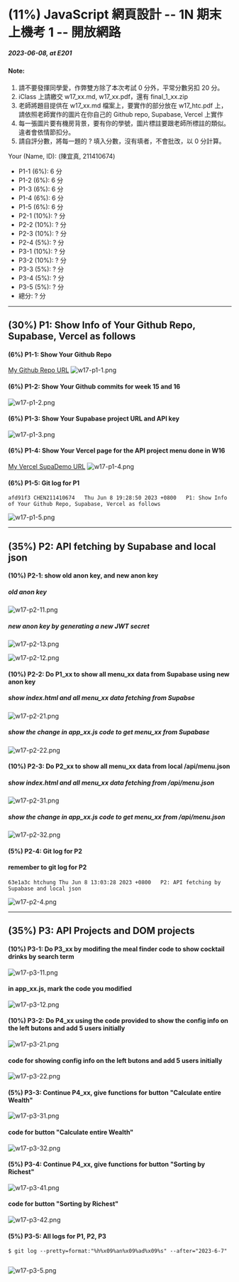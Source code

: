 # (11%) JavaScript 網頁設計 -- 1N 期末上機考 1 -- 開放網路

##### 2023-06-08, at E201

#### Note:

1. 請不要發揮同學愛，作弊雙方除了本次考試 0 分外，平常分數另扣 20 分。
2. iClass 上請繳交 w17_xx.md, w17_xx.pdf，還有 final_1_xx.zip
3. 老師將題目提供在 w17_xx.md 檔案上，要實作的部分放在 w17_htc.pdf 上，請依照老師實作的圖片在你自己的 Github repo, Supabase, Vercel 上實作
4. 每一張圖片要有機房背景，要有你的學號，圖片標註要跟老師所標註的類似。違者會依情節扣分。
5. 請自評分數，將每一題的 ? 填入分數，沒有填者，不會批改，以 0 分計算。

Your (Name, ID): (陳宜真, 211410674)

- P1-1 (6%): 6 分
- P1-2 (6%): 6 分
- P1-3 (6%): 6 分
- P1-4 (6%): 6 分
- P1-5 (6%): 6 分
- P2-1 (10%): ? 分
- P2-2 (10%): ? 分
- P2-3 (10%): ? 分
- P2-4 (5%): ? 分
- P3-1 (10%): ? 分
- P3-2 (10%): ? 分
- P3-3 (5%): ? 分
- P3-4 (5%): ? 分
- P3-5 (5%): ? 分
- 總分: ? 分

---

## (30%) P1: Show Info of Your Github Repo, Supabase, Vercel as follows

#### (6%) P1-1: Show Your Github Repo

[My Github Repo URL](https://github.com/CHEN211410674/1112-1N-js-demo-211410674)
![w17-p1-1.png](https://sgtwgxsjtbibcbrzrfra.supabase.co/storage/v1/object/public/demo-74/md_1N_img/w17-p1-1.png)

#### (6%) P1-2: Show Your Github commits for week 15 and 16

![w17-p1-2.png](https://sgtwgxsjtbibcbrzrfra.supabase.co/storage/v1/object/public/demo-74/md_1N_img/w17-p1-2.png)

#### (6%) P1-3: Show Your Supabase project URL and API key

![w17-p1-3.png](https://sgtwgxsjtbibcbrzrfra.supabase.co/storage/v1/object/public/demo-74/md_1N_img/w17-p1-3.png)

#### (6%) P1-4: Show Your Vercel page for the API project menu done in W16

[My Vercel SupaDemo URL](https://1112-1-n-js-demo-211410674.vercel.app/)
![w17-p1-4.png](https://sgtwgxsjtbibcbrzrfra.supabase.co/storage/v1/object/public/demo-74/md_1N_img/w17-p1-4.png)

#### (6%) P1-5: Git log for P1

```
afd91f3 CHEN211410674   Thu Jun 8 19:28:50 2023 +0800   P1: Show Info of Your Github Repo, Supabase, Vercel as follows
```

![w17-p1-5.png](<https://sgtwgxsjtbibcbrzrfra.supabase.co/storage/v1/object/public/demo-74/md_1N_img/w17-p1-5%20(1).png>)

---

## (35%) P2: API fetching by Supabase and local json

#### (10%) P2-1: show old anon key, and new anon key

##### old anon key

![w17-p2-11.png](https://sgtwgxsjtbibcbrzrfra.supabase.co/storage/v1/object/public/demo-74/md_1N_img/w17-p2-11.png)

##### new anon key by generating a new JWT secret

![w17-p2-13.png](https://sgtwgxsjtbibcbrzrfra.supabase.co/storage/v1/object/public/demo-74/md_1N_img/w17-p2-13.png)

![w17-p2-12.png](https://sgtwgxsjtbibcbrzrfra.supabase.co/storage/v1/object/public/demo-74/md_1N_img/w17-p2-12.png)

#### (10%) P2-2: Do P1_xx to show all menu_xx data from Supabase using new anon key

##### show index.html and all menu_xx data fetching from Supabse

![w17-p2-21.png]()

##### show the change in app_xx.js code to get menu_xx from Supabase

![w17-p2-22.png]()

#### (10%) P2-3: Do P2_xx to show all menu_xx data from local /api/menu.json

##### show index.html and all menu_xx data fetching from /api/menu.json

![w17-p2-31.png]()

##### show the change in app_xx.js code to get menu_xx from /api/menu.json

![w17-p2-32.png]()

#### (5%) P2-4: Git log for P2

#### remember to git log for P2

```
63e1a3c htchung Thu Jun 8 13:03:28 2023 +0800   P2: API fetching by Supabase and local json
```

![w17-p2-4.png]()

---

## (35%) P3: API Projects and DOM projects

#### (10%) P3-1: Do P3_xx by modifing the meal finder code to show cocktail drinks by search term

![w17-p3-11.png]()

#### in app_xx.js, mark the code you modified

![w17-p3-12.png]()

#### (10%) P3-2: Do P4_xx using the code provided to show the config info on the left butons and add 5 users initially

![w17-p3-21.png]()

#### code for showing config info on the left butons and add 5 users initially

![w17-p3-22.png]()

#### (5%) P3-3: Continue P4_xx, give functions for button "Calculate entire Wealth"

![w17-p3-31.png]()

#### code for button "Calculate entire Wealth"

![w17-p3-32.png]()

#### (5%) P3-4: Continue P4_xx, give functions for button "Sorting by Richest"

![w17-p3-41.png]()

#### code for button "Sorting by Richest"

![w17-p3-42.png]()

#### (5%) P3-5: All logs for P1, P2, P3

```
$ git log --pretty=format:"%h%x09%an%x09%ad%x09%s" --after="2023-6-7"


```

![w17-p3-5.png]()
